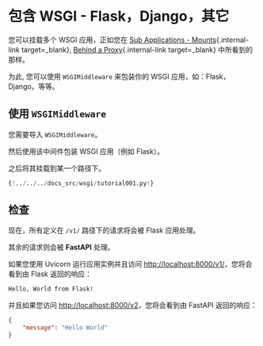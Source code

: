 # 包含 WSGI - Flask，Django，其它

您可以挂载多个 WSGI 应用，正如您在 [Sub Applications - Mounts](sub-applications.md){.internal-link target=_blank}, [Behind a Proxy](behind-a-proxy.md){.internal-link target=_blank} 中所看到的那样。

为此, 您可以使用 `WSGIMiddleware` 来包装你的 WSGI 应用，如：Flask，Django，等等。

## 使用 `WSGIMiddleware`

您需要导入 `WSGIMiddleware`。

然后使用该中间件包装 WSGI 应用（例如 Flask）。

之后将其挂载到某一个路径下。

```Python hl_lines="2-3  22"
{!../../../docs_src/wsgi/tutorial001.py!}
```

## 检查

现在，所有定义在 `/v1/` 路径下的请求将会被 Flask 应用处理。

其余的请求则会被 **FastAPI** 处理。

如果您使用 Uvicorn 运行应用实例并且访问 <a href="http://localhost:8000/v1/" class="external-link" target="_blank">http://localhost:8000/v1/</a>，您将会看到由 Flask 返回的响应：

```txt
Hello, World from Flask!
```

并且如果您访问 <a href="http://localhost:8000/v2" class="external-link" target="_blank">http://localhost:8000/v2</a>，您将会看到由 FastAPI 返回的响应：

```JSON
{
    "message": "Hello World"
}
```
